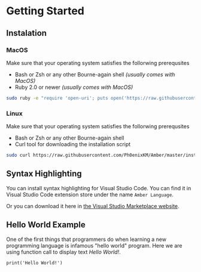 # Getting Started
## Instalation
### MacOS
Make sure that your operating system satisfies the follorwing prerequsites
- Bash or Zsh or any other Bourne-again shell *(usually comes with MacOS)*
- Ruby 2.0 or newer *(usually comes with MacOS)*
```bash
sudo ruby -e "require 'open-uri'; puts open('https://raw.githubusercontent.com/Ph0enixKM/Amber/master/install.sh').read" | $(echo $SHELL)
```

### Linux
Make sure that your operating system satisfies the follorwing prerequsites
- Bash or Zsh or any other Bourne-again shell
- Curl tool for downloading the installation script
```bash
sudo curl https://raw.githubusercontent.com/Ph0enixKM/Amber/master/install.sh | $(echo $SHELL)
```

## Syntax Highlighting
You can install syntax highlighting for Visual Studio Code. You can find it in Visual Studio Code extension store under the name `Amber Language`.

Or you can download it here in [the Visual Studio Marketplace website](https://marketplace.visualstudio.com/items?itemName=Ph0enixKM.amber-language).


## Hello World Example
One of the first things that programmers do when learning a new programming language is infamous "hello world" program. Here we are using function call to display text *Hello World!*.

```amber
print('Hello World!')
```